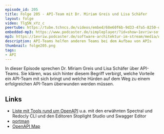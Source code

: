```yaml
---
episode_id: 205
title: Folge 205 - API-Team mit Dr. Miriam Greis und Lisa Schäfer 
layout: folge
video: Tlg5N_xYz_c
peertube: https://tube.tchncs.de/videos/embed/68e60f6b-9d33-47a5-8250-d88ab3abf0cb
embedded-mp3: https://www.podcaster.de/simpleplayer/?id=show~1evriw~software-architektur-im-stream~pod-2b9cf675e82d1a287bb8216a2d&v=1709621917
mp3: https://1evriw.podcaster.de/software-architektur-im-stream/media/API-Team_mit_Dr_Miriam_Greis_und_Lisa_Moritz.mp3
description: API-Teams helfen anderen Teams bei dem Aufbau von APIs
thumbnail: folge205.png
tags:
- API
---
```


In dieser Episode sprechen Dr. Miriam Greis und Lisa Schäfer über
API-Teams. Sie klären, was sich hinter diesem Begriff verbirgt, welche
Vorteile ein API-Team mit sich bringt und welche Hürden auf dem Weg zu
einem erfolgreichen API-Team überwunden werden müssen.

## Links

* [Liste mit Tools rund um OpenAPI](https://openapi.tools) u.a. mit
  den erwähnten Spectral und Redocly CLI und den Editoren Stoplight
  Studio und Swagger Editor
* [portman](https://github.com/apideck-libraries/portman/tree/main)
* [OpenAPI Map](https://openapi-map.apihandyman.io)
